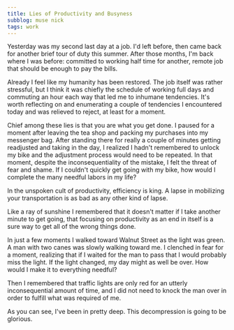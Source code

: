 ```yaml
---
title: Lies of Productivity and Busyness
subblog: muse nick
tags: work
---
```


Yesterday was my second last day at a job. I'd left before, then came back for another brief tour of duty this summer. After those months, I'm back where I was before: committed to working half time for another, remote job that should be enough to pay the bills.

Already I feel like my humanity has been restored. The job itself was rather stressful, but I think it was chiefly the schedule of working full days and commuting an hour each way that led me to inhumane tendencies. It's worth reflecting on and enumerating a couple of tendencies I encountered today and was relieved to reject, at least for a moment.

<!-- MORE -->

Chief among these lies is that you are what you get done. I paused for a moment after leaving the tea shop and packing my purchases into my messenger bag. After standing there for really a couple of minutes getting readjusted and taking in the day, I realized I hadn't remembered to unlock my bike and the adjustment process would need to be repeated. In that moment, despite the inconsequentiality of the mistake, I felt the threat of fear and shame. If I couldn't quickly get going with my bike, how would I complete the many needful labors in my life?

In the unspoken cult of productivity, efficiency is king. A lapse in mobilizing your transportation is as bad as any other kind of lapse.

Like a ray of sunshine I remembered that it doesn't matter if I take another minute to get going, that focusing on productivity as an end in itself is a sure way to get all of the wrong things done.

In just a few moments I walked toward Walnut Street as the light was green. A man with two canes was slowly walking toward me. I clenched in fear for a moment, realizing that if I waited for the man to pass that I would probably miss the light. If the light changed, my day might as well be over. How would I make it to everything needful? 

Then I remembered that traffic lights are only red for an utterly inconsequential amount of time, and I did not need to knock the man over in order to fulfill what was required of me.

As you can see, I've been in pretty deep. This decompression is going to be glorious.
